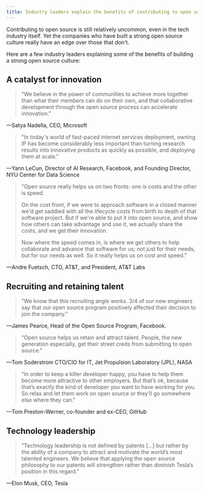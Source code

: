 ```yaml
---
title: Industry leaders explain the benefits of contributing to open source
---
```


Contributing to open source is still relatively uncommon, even in the tech industry itself.
Yet the companies who have built a strong open source culture really have an edge over those that don't.

Here are a few industry leaders explaining some of the benefits of building a strong open source culture:

## A catalyst for innovation

> "We believe in the power of communities
to achieve more together than what their members can do on their own,
and that collaborative development through the open source process can accelerate innovation."

—Satya Nadella, CEO, Microsoft

> "In today's world of fast-paced internet services deployment,
owning IP has become considerably less important
than turning research results into innovative products as quickly as possible,
and deploying them at scale."

—Yann LeCun, Director of AI Research, Facebook, and Founding Director, NYU Center for Data Science

> "Open source really helps us on two fronts: one is costs and the other is speed.
>
> On the cost front, if we were to approach software in a closed manner we'd get saddled with all the lifecycle costs from birth to death of that software project. But if we're able to put it into open source, and show how others can take advantage and use it, we actually share the costs, and we get their innovation.
> 
> Now where the speed comes in, is where we get others to help collaborate and advance that software for us; not just for their needs, but for our needs as well. So it really helps us on cost and speed."

—Andre Fuetsch, CTO, AT&T, and President, AT&T Labs

## Recruiting and retaining talent

> "We know that this recruiting angle works.
3/4 of our new engineers say that our open source program
positively affected their decision to join the company."

—James Pearce, Head of the Open Source Program, Facebook.

> "Open source helps us retain and attract talent.
People, the new generation especially,
get their street creds from submitting to open source."

—Tom Soderstrom CTO/CIO for IT, Jet Propulsion Laboratory (JPL), NASA

> "In order to keep a killer developer happy,
you have to help them become more attractive to other employers.
But that’s ok, because that’s exactly the kind of developer you want to have working for you.
So relax and let them work on open source or they’ll go somewhere else where they can."

—Tom Preston-Werner, co-founder and ex-CEO, GitHub

## Technology leadership

> "Technology leadership is not defined by patents […]
but rather by the ability of a company to attract and motivate the world’s most talented engineers.
We believe that applying the open source philosophy to our patents
will strengthen rather than diminish Tesla’s position in this regard."

—Elon Musk, CEO, Tesla
